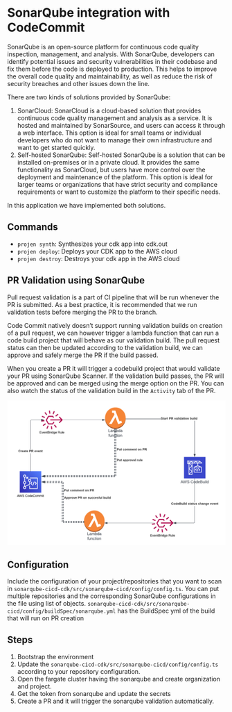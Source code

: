 # SonarQube integration with CodeCommit

SonarQube is an open-source platform for continuous code quality inspection, management, and analysis. With SonarQube, developers can identify potential issues and security vulnerabilities in their codebase and fix them before the code is deployed to production. This helps to improve the overall code quality and maintainability, as well as reduce the risk of security breaches and other issues down the line.

There are two kinds of solutions provided by SonarQube:

1. SonarCloud: SonarCloud is a cloud-based solution that provides continuous code quality management and analysis as a service. It is hosted and maintained by SonarSource, and users can access it through a web interface. This option is ideal for small teams or individual developers who do not want to manage their own infrastructure and want to get started quickly.
2. Self-hosted SonarQube: Self-hosted SonarQube is a solution that can be installed on-premises or in a private cloud. It provides the same functionality as SonarCloud, but users have more control over the deployment and maintenance of the platform. This option is ideal for larger teams or organizations that have strict security and compliance requirements or want to customize the platform to their specific needs.

In this application we have implemented both solutions.

## Commands

* `projen synth`: Synthesizes your cdk app into cdk.out
* `projen deploy`: Deploys your CDK app to the AWS cloud
* `projen destroy`: Destroys your cdk app in the AWS cloud

## PR Validation using SonarQube

Pull request validation is a part of CI pipeline that will be run whenever the PR is submitted. As a best practice, it is recommended that we run validation tests before merging the PR to the branch.

Code Commit natively doesn’t support running validation builds on creation of a pull request, we can however trigger a lambda function that can run a code build project that will behave as our validation build. The pull request status can then be updated according to the validation build, we can approve and safely merge the PR if the build passed.

When you create a PR it will trigger a codebuild project that would validate your PR using SonarQube Scanner. If the validation build passes, the PR will be approved and can be merged using the merge option on the PR. You can also watch the status of the validation build in the `Activity` tab of the PR.

![CodeCommit PR Validation Architecture](./images/PR%20Validation.png "CodeCommit PR Validation Architecture")

## Configuration

Include the configuration of your project/repositories that you want to scan in `sonarqube-cicd-cdk/src/sonarqube-cicd/config/config.ts`. You can put multiple repositories and the corresponding SonarQube configurations in the file using list of objects.
`sonarqube-cicd-cdk/src/sonarqube-cicd/config/buildSpec/sonarqube.yml` has the BuildSpec yml of the build that will run on PR creation

## Steps
1. Bootstrap the environment
2. Update the `sonarqube-cicd-cdk/src/sonarqube-cicd/config/config.ts` according to your repository configuration.
3. Open the fargate cluster having the sonarqube and create organization and project.
4. Get the token from sonarqube and update the secrets
5. Create a PR and it will trigger the sonarqube validation automatically.
